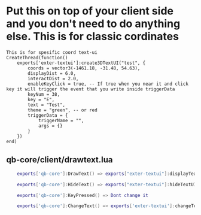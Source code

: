 
# Put this on top of your client side and you don't need to do anything else. This is for classic cordinates
```
This is for spesific coord text-ui
CreateThread(function()
    exports['exter-textui']:create3DTextUI("test", {
        coords = vector3(-1461.18, -31.48, 54.63),
        displayDist = 6.0,
        interactDist = 2.0,
        enableKeyClick = true, -- If true when you near it and click key it will trigger the event that you write inside triggerData
        keyNum = 38,
        key = "E",
        text = "Test",
        theme = "green", -- or red
        triggerData = {
            triggerName = "",
            args = {}
        }
    })
end)
```

## qb-core/client/drawtext.lua
```lua
    exports['qb-core']:DrawText() => exports["exter-textui"]:displayTextUI(text, position)

    exports['qb-core']:HideText() => exports["exter-textui"]:hideTextUI()

    exports['qb-core']:KeyPressed() => Dont change it

    exports['qb-core']:ChangeText() => exports['exter-textui']:changeText(text, position)
```
